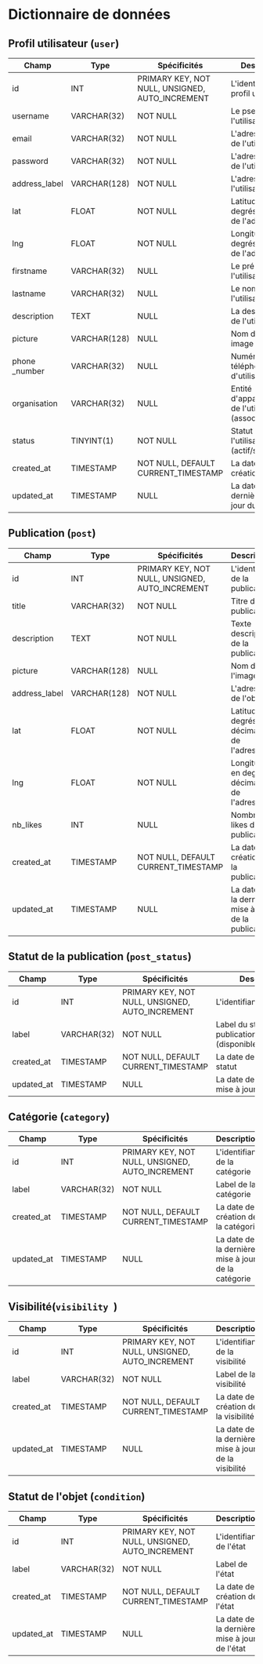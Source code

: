 # Dictionnaire de données


## Profil utilisateur (`user`)

|Champ|Type|Spécificités|Description|
|-|-|-|-|
|id|INT|PRIMARY KEY, NOT NULL, UNSIGNED, AUTO_INCREMENT|L'identifiant du profil utilisateur|
|username|VARCHAR(32)|NOT NULL|Le pseudo de l'utilisateur|
|email|VARCHAR(32)|NOT NULL|L'adresse email de l'utilisateur|
|password|VARCHAR(32)|NOT NULL|L'adresse email de l'utilisateur|
|address_label|VARCHAR(128)|NOT NULL|L'adresse de l'utilisateur|
|lat|FLOAT|NOT NULL|Latitude en degrés décimaux de l'adresse|
|lng|FLOAT|NOT NULL|Longitude en degrés décimaux de l'adresse|
|firstname|VARCHAR(32)|NULL|Le prénom de l'utilisateur|
|lastname|VARCHAR(32)|NULL|Le nom de l'utilisateur|
|description|TEXT|NULL|La description de l'utilisateur|
|picture|VARCHAR(128)|NULL|Nom du fichier image|
|phone _number|VARCHAR(32)|NULL|Numéro de téléphone de d'utilisateur|
|organisation|VARCHAR(32)|NULL|Entité d'appartenance de l'utilisateur (association,etc.)|
|status|TINYINT(1)|NOT NULL|Statut de l'utilisateur (actif/suspendu)|
|created_at|TIMESTAMP|NOT NULL, DEFAULT CURRENT_TIMESTAMP|La date de création du profil|
|updated_at|TIMESTAMP|NULL|La date de la dernière mise à jour du profil|


## Publication (`post`)

|Champ|Type|Spécificités|Description|
|-|-|-|-|
|id|INT|PRIMARY KEY, NOT NULL, UNSIGNED, AUTO_INCREMENT|L'identifiant de la publication|
|title|VARCHAR(32)|NOT NULL|Titre de la publication|
|description|TEXT|NOT NULL|Texte descriptif de la publication|
|picture|VARCHAR(128)|NULL|Nom de l'image|
|address_label|VARCHAR(128)|NOT NULL|L'adresse de l'objet|
|lat|FLOAT|NOT NULL|Latitude en degrés décimaux de l'adresse|
|lng|FLOAT|NOT NULL|Longitude en degrés décimaux de l'adresse|
|nb_likes|INT|NULL|Nombre de likes de la publication|
|created_at|TIMESTAMP|NOT NULL, DEFAULT CURRENT_TIMESTAMP|La date de création de la publication|
|updated_at|TIMESTAMP|NULL|La date de la dernière mise à jour de la publication|


## Statut de la publication (`post_status`)

|Champ|Type|Spécificités|Description|
|-|-|-|-|
|id|INT|PRIMARY KEY, NOT NULL, UNSIGNED, AUTO_INCREMENT|L'identifiant du statut|
|label|VARCHAR(32)|NOT NULL|Label du statut de la publication (disponible/indisponible)|
|created_at|TIMESTAMP|NOT NULL, DEFAULT CURRENT_TIMESTAMP|La date de création du statut|
|updated_at|TIMESTAMP|NULL|La date de la dernière mise à jour du statut|


## Catégorie (`category`)

|Champ|Type|Spécificités|Description|
|-|-|-|-|
|id|INT|PRIMARY KEY, NOT NULL, UNSIGNED, AUTO_INCREMENT|L'identifiant de la catégorie|
|label|VARCHAR(32)|NOT NULL|Label de la catégorie|
|created_at|TIMESTAMP|NOT NULL, DEFAULT CURRENT_TIMESTAMP|La date de création de la catégorie|
|updated_at|TIMESTAMP|NULL|La date de la dernière mise à jour de la catégorie|


## Visibilité(`visibility `)

|Champ|Type|Spécificités|Description|
|-|-|-|-|
|id|INT|PRIMARY KEY, NOT NULL, UNSIGNED, AUTO_INCREMENT|L'identifiant de la visibilité|
|label|VARCHAR(32)|NOT NULL|Label de la visibilité|
|created_at|TIMESTAMP|NOT NULL, DEFAULT CURRENT_TIMESTAMP|La date de création de la visibilité|
|updated_at|TIMESTAMP|NULL|La date de la dernière mise à jour de la visibilité|


##  Statut de l'objet (`condition`) 

|Champ|Type|Spécificités|Description|
|-|-|-|-|
|id|INT|PRIMARY KEY, NOT NULL, UNSIGNED, AUTO_INCREMENT|L'identifiant de l'état|
|label|VARCHAR(32)|NOT NULL|Label de l'état|
|created_at|TIMESTAMP|NOT NULL, DEFAULT CURRENT_TIMESTAMP|La date de création de l'état|
|updated_at|TIMESTAMP|NULL|La date de la dernière mise à jour de l'état|